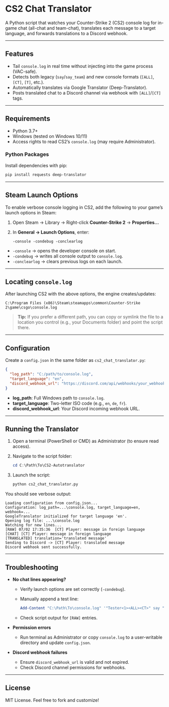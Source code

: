 # CS2 Chat Translator

A Python script that watches your Counter-Strike 2 (CS2) console log for in-game chat (all-chat and team-chat), translates each message to a target language, and forwards translations to a Discord webhook.

---

## Features

* Tail `console.log` in real time without injecting into the game process (VAC-safe).
* Detects both legacy (`say`/`say_team`) and new console formats (`[ALL]`, `[CT]`, `[T]`, etc.).
* Automatically translates via Google Translator (Deep-Translator).
* Posts translated chat to a Discord channel via webhook with `[ALL]`/`[CT]` tags.

---

## Requirements

* Python 3.7+
* Windows (tested on Windows 10/11)
* Access rights to read CS2’s `console.log` (may require Administrator).

### Python Packages

Install dependencies with pip:

```bash
pip install requests deep-translator
```

---

## Steam Launch Options

To enable verbose console logging in CS2, add the following to your game’s launch options in Steam:

1. Open Steam → Library → Right-click **Counter-Strike 2** → **Properties...**
2. In **General → Launch Options**, enter:

   ```text
   -console -condebug -conclearlog
   ```

* `-console`       → opens the developer console on start.
* `-condebug`      → writes all console output to `console.log`.
* `-conclearlog`   → clears previous logs on each launch.

---

## Locating `console.log`

After launching CS2 with the above options, the engine creates/updates:

```
C:\Program Files (x86)\Steam\steamapps\common\Counter-Strike 2\game\csgo\console.log
```

> **Tip:** If you prefer a different path, you can copy or symlink the file to a location you control (e.g., your Documents folder) and point the script there.

---

## Configuration

Create a `config.json` in the same folder as `cs2_chat_translator.py`:

```json
{
  "log_path": "C:/path/to/console.log",
  "target_language": "en",
  "discord_webhook_url": "https://discord.com/api/webhooks/your_webhook_id/your_token"
}
```

* **log\_path**: Full Windows path to `console.log`.
* **target\_language**: Two-letter ISO code (e.g., `en`, `de`, `fr`).
* **discord\_webhook\_url**: Your Discord incoming webhook URL.

---

## Running the Translator

1. Open a terminal (PowerShell or CMD) as Administrator (to ensure read access).
2. Navigate to the script folder:

   ```powershell
   cd C:\Path\To\CS2-Autotranslator
   ```
3. Launch the script:

   ```bash
   python cs2_chat_translator.py
   ```

You should see verbose output:

```
Loading configuration from config.json...
Configuration: log_path=...\console.log, target_language=en, webhook=...
GoogleTranslator initialized for target language 'en'.
Opening log file: ...\console.log
Watching for new lines...
[RAW] 07/02 17:35:36  [CT] Player: message in foreign language
[CHAT] [CT] Player: message in foreign language
[TRANSLATED] translation='translated message'
Sending to Discord -> [CT] Player: translated message
Discord webhook sent successfully.
```

---

## Troubleshooting

* **No chat lines appearing?**

  * Verify launch options are set correctly (`-condebug`).
  * Manually append a test line:

    ```powershell
    Add-Content "C:\Path\To\console.log" '"Tester<1><ALL><CT>" say "hello"
    ```
  * Check script output for `[RAW]` entries.

* **Permission errors**

  * Run terminal as Administrator or copy `console.log` to a user-writable directory and update `config.json`.

* **Discord webhook failures**

  * Ensure `discord_webhook_url` is valid and not expired.
  * Check Discord channel permissions for webhooks.

---

## License

MIT License. Feel free to fork and customize!
